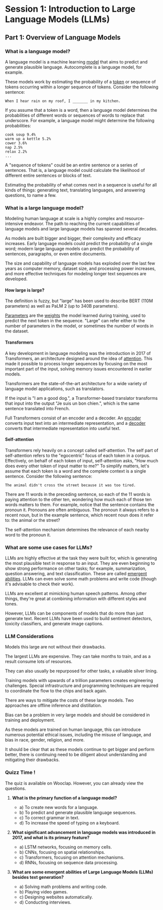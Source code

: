 # Session 1: Introduction to Large Language Models (LLMs)
## Part 1: Overview of Language Models 
### What is a language model?
A language model is a machine learning [model](https://developers.google.com/machine-learning/glossary?hl=en#model) that aims to predict and generate plausible language. Autocomplete is a language model, for example.

These models work by estimating the probability of a [token](https://developers.google.com/machine-learning/glossary?hl=en#token) or sequence of tokens occurring within a longer sequence of tokens. Consider the following sentence:

```
When I hear rain on my roof, I _______ in my kitchen.
```

If you assume that a token is a word, then a language model determines the probabilities of different words or sequences of words to replace that underscore. For example, a language model might determine the following probabilities:

```
cook soup 9.4%
warm up a kettle 5.2%
cower 3.6%
nap 2.5%
relax 2.2%
...
```

A "sequence of tokens" could be an entire sentence or a series of sentences. That is, a language model could calculate the likelihood of different entire sentences or blocks of text.

Estimating the probability of what comes next in a sequence is useful for all kinds of things: generating text, translating languages, and answering questions, to name a few.

### What is a large language model?
Modeling human language at scale is a highly complex and resource-intensive endeavor. The path to reaching the current capabilities of language models and large language models has spanned several decades.

As models are built bigger and bigger, their complexity and efficacy increases. Early language models could predict the probability of a single word; modern large language models can predict the probability of sentences, paragraphs, or even entire documents.

The size and capability of language models has exploded over the last few years as computer memory, dataset size, and processing power increases, and more effective techniques for modeling longer text sequences are developed.

#### How large is large?
The definition is fuzzy, but "large" has been used to describe BERT (110M parameters) as well as PaLM 2 (up to 340B parameters).

[Parameters](https://developers.google.com/machine-learning/glossary?hl=en#parameter) are the [weights](https://developers.google.com/machine-learning/glossary?hl=en#weight) the model learned during training, used to predict the next token in the sequence. "Large" can refer either to the number of parameters in the model, or sometimes the number of words in the dataset.

#### Transformers
A key development in language modeling was the introduction in 2017 of Transformers, an architecture designed around the idea of [attention](https://developers.google.com/machine-learning/glossary?hl=fr#attention). This made it possible to process longer sequences by focusing on the most important part of the input, solving memory issues encountered in earlier models.

Transformers are the state-of-the-art architecture for a wide variety of language model applications, such as translators.

If the input is "I am a good dog.", a Transformer-based translator transforms that input into the output "Je suis un bon chien.", which is the same sentence translated into French.

Full Transformers consist of an encoder and a decoder. An [encoder](https://developers.google.com/machine-learning/glossary?hl=en#encoder) converts input text into an intermediate representation, and a [decoder](https://developers.google.com/machine-learning/glossary?hl=fr#decoder) converts that intermediate representation into useful text.

#### Self-attention
Transformers rely heavily on a concept called self-attention. The self part of self-attention refers to the "egocentric" focus of each token in a corpus. Effectively, on behalf of each token of input, self-attention asks, "How much does every other token of input matter to me?" To simplify matters, let's assume that each token is a word and the complete context is a single sentence. Consider the following sentence:

```
The animal didn't cross the street because it was too tired.
```
There are 11 words in the preceding sentence, so each of the 11 words is paying attention to the other ten, wondering how much each of those ten words matters to them. For example, notice that the sentence contains the pronoun it. Pronouns are often ambiguous. The pronoun it always refers to a recent noun, but in the example sentence, which recent noun does it refer to: the animal or the street?

The self-attention mechanism determines the relevance of each nearby word to the pronoun it.

### What are some use cases for LLMs?
LLMs are highly effective at the task they were built for, which is generating the most plausible text in response to an input. They are even beginning to show strong performance on other tasks; for example, summarization, question answering, and text classification. These are called [emergent abilities](https://research.google/pubs/emergent-abilities-of-large-language-models/). LLMs can even solve some math problems and write code (though it's advisable to check their work).

LLMs are excellent at mimicking human speech patterns. Among other things, they're great at combining information with different styles and tones.

However, LLMs can be components of models that do more than just generate text. Recent LLMs have been used to build sentiment detectors, toxicity classifiers, and generate image captions.

### LLM Considerations
Models this large are not without their drawbacks.

The largest LLMs are expensive. They can take months to train, and as a result consume lots of resources.

They can also usually be repurposed for other tasks, a valuable silver lining.

Training models with upwards of a trillion parameters creates engineering challenges. Special infrastructure and programming techniques are required to coordinate the flow to the chips and back again.

There are ways to mitigate the costs of these large models. Two approaches are offline inference and distillation.

Bias can be a problem in very large models and should be considered in training and deployment.

As these models are trained on human language, this can introduce numerous potential ethical issues, including the misuse of language, and bias in race, gender, religion, and more.

It should be clear that as these models continue to get bigger and perform better, there is continuing need to be diligent about understanding and mitigating their drawbacks. 

### Quizz Time !

The quiz is available on Wooclap. However, you can already view the questions.

1. **What is the primary function of a language model?**
   - a) To create new words for a language.
   - b) To predict and generate plausible language sequences.
   - c) To correct grammar in text.
   - d) To increase the speed of typing on a keyboard.

2. **What significant advancement in language models was introduced in 2017, and what is its primary feature?**
   - a) LSTM networks, focusing on memory cells.
   - b) CNNs, focusing on spatial relationships.
   - c) Transformers, focusing on attention mechanisms.
   - d) RNNs, focusing on sequence data processing.

3. **What are some emergent abilities of Large Language Models (LLMs) besides text generation?**
   - a) Solving math problems and writing code.
   - b) Playing video games.
   - c) Designing websites automatically.
   - d) Conducting interviews.